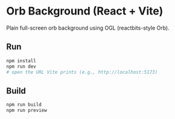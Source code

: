 # Orb Background (React + Vite)

Plain full-screen orb background using OGL (reactbits-style Orb).

## Run

```bash
npm install
npm run dev
# open the URL Vite prints (e.g., http://localhost:5173)
```

## Build

```bash
npm run build
npm run preview
```
